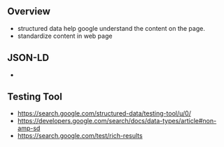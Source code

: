 ## Overview
* structured data help google understand the content on the page.
* standardize content in web page


## JSON-LD
*

## Testing Tool
* https://search.google.com/structured-data/testing-tool/u/0/
* https://developers.google.com/search/docs/data-types/article#non-amp-sd
* https://search.google.com/test/rich-results
